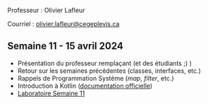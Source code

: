 Professeur : Olivier Lafleur

Courriel : [olivier.lafleur@cegeplevis.ca](mailto:olivier.lafleur@cegeplevis.ca)

## Semaine 11 - 15 avril 2024
- Présentation du professeur remplaçant (et des étudiants ;) )
- Retour sur les semaines précédentes (classes, interfaces, etc.)
- Rappels de Programmation Système (*map*, *filter*, etc.)
- Introduction à Kotlin ([documentation officielle](https://kotlinlang.org/docs/basic-syntax.html))
- [Laboratoire Semaine 11](lab-semaine-11.md)

<!--
## Semaine 12 - 22 avril 2024
- Définitions et paradigme fonctionnel (fonctions pures, immutabilité, composition de fonctions)
- Qu'est-ce qui distingue un "langage orienté objet" d'un "langage fonctionnel"?
- Fonction, Objets, Types et leurs structures de contrôle
- Du fonctionnel en Java?
- Capsule "Un autre langage fonctionnel" : LISP/Clojure
- Laboratoire Semaine 12 (LabF2/TP5)

## Semaine 13 - 29 avril 2024
- Lambdas ("fonctions fléchées")
- Fonctions d'ordre supérieurs
- Curryfication
- Récursivité
- Kotlin vs JavaScript?
- Capsule "Un autre langage fonctionnel" : Haskell
- Laboratoire Semaine 13 (LabF3/TP6)

## Semaine 14 - 6 mai 2024
- Synthèse et comparaisons
- Révision pour l'examen
- Capsule "Un autre langage fonctionnel" : F# (OCaml)

## Semaine 15 - 13 mai 2024
- Examen 3
- Temps pour finir les travaux
-->

